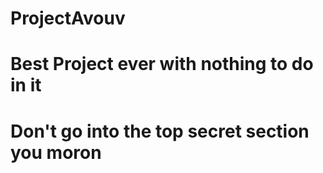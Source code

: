 # ProjectAvouv
# Best Project ever with nothing to do in it
# Don't go into the top secret section you moron
